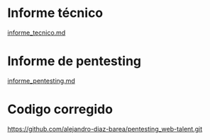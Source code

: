 # Informe técnico
[informe_tecnico.md](informe_tecnico.md)

# Informe de pentesting

[informe_pentesting.md](informe_pentesting.md)

# Codigo corregido
https://github.com/alejandro-diaz-barea/pentesting_web-talent.git

